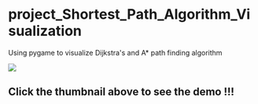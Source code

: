 # project_Shortest_Path_Algorithm_Visualization
Using pygame to visualize Dijkstra's and A* path finding algorithm


[![](http://img.youtube.com/vi/n52umGqP_Ec/0.jpg)](http://www.youtube.com/watch?v=n52umGqP_Ec "")
## Click the thumbnail above to see the demo !!!
